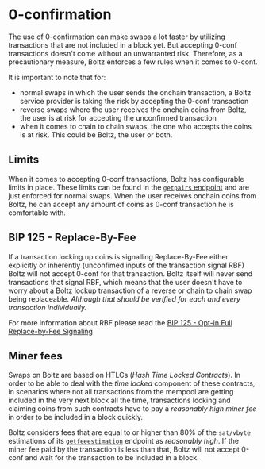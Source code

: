 # 0-confirmation

The use of 0-confirmation can make swaps a lot faster by utilizing transactions that are not included in a block yet. But accepting 0-conf transactions doesn't come without an unwarranted risk. Therefore, as a precautionary measure, Boltz enforces a few rules when it comes to 0-conf.

It is important to note that for:

- normal swaps in which the user sends the onchain transaction, a Boltz service provider is taking the risk by accepting the 0-conf transaction
- reverse swaps where the user receives the onchain coins from Boltz, the user is at risk for accepting the unconfirmed transaction
- when it comes to chain to chain swaps, the one who accepts the coins is at risk. This could be Boltz, the user or both.

## Limits

When it comes to accepting 0-conf transactions, Boltz has configurable limits in place. These limits can be found in the [`getpairs` endpoint](/api/#getting-pairs) and are just enforced for normal swaps. When the user receives onchain coins from Boltz, he can accept any amount of coins as 0-conf transaction he is comfortable with.

## BIP 125 - Replace-By-Fee

If a transaction locking up coins is signalling Replace-By-Fee either explicitly or inherently (unconfimed inputs of the transaction signal RBF) Boltz will not accept 0-conf for that transaction. Boltz itself will never send transactions that signal RBF, which means that the user doesn't have to worry about a Boltz lockup transaction of a reverse or chain to chain swap being replaceable. *Although that should be verified for each and every transaction individually.*

For more information about RBF please read the [BIP 125 - Opt-in Full Replace-by-Fee Signaling](https://github.com/bitcoin/bips/blob/master/bip-0125.mediawiki)

## Miner fees

Swaps on Boltz are based on HTLCs (*Hash Time Locked Contracts*). In order to be able to deal with the *time locked* component of these contracts, in scenarios where not all transactions from the mempool are getting included in the very next block all the time, transactions locking and claiming coins from such contracts have to pay a *reasonably high miner fee* in order to be included in a block quickly.

Boltz considers fees that are equal to or higher than 80% of the `sat/vbyte` estimations of its [`getfeeestimation`](/api/#getting-fee-estimations) endpoint as *reasonably high*. If the miner fee paid by the transaction is less than that, Boltz will not accept 0-conf and wait for the transaction to be included in a block.

